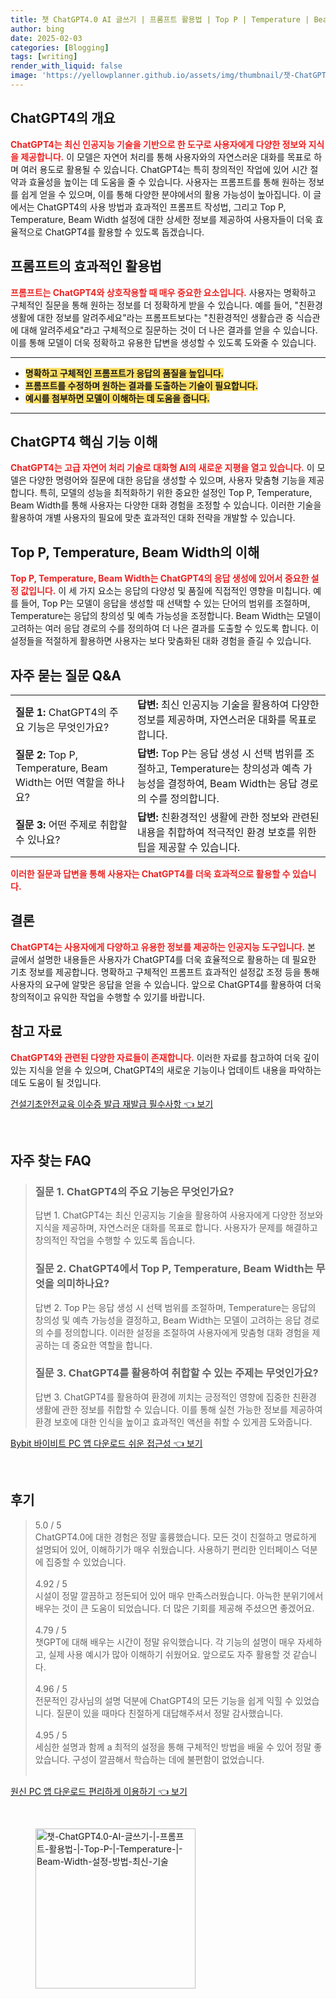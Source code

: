 ```yaml
---
title: 챗 ChatGPT4.0 AI 글쓰기 | 프롬프트 활용법 | Top P | Temperature | Beam Width 설정 방법 최신 기술
author: bing
date: 2025-02-03
categories: [Blogging]
tags: [writing]
render_with_liquid: false
image: 'https://yellowplanner.github.io/assets/img/thumbnail/챗-ChatGPT4.0-AI-글쓰기-|-프롬프트-활용법-|-Top-P-|-Temperature-|-Beam-Width-설정-방법-최신-기술.webp'
---
```



<h2 id='ChatGPT4의 개요'>ChatGPT4의 개요</h2>

<p><b><span style="color: #ee2323;">ChatGPT4는 최신 인공지능 기술을 기반으로 한 도구로 사용자에게 다양한 정보와 지식을 제공합니다.</span></b> 이 모델은 자연어 처리를 통해 사용자와의 자연스러운 대화를 목표로 하며 여러 용도로 활용될 수 있습니다. ChatGPT4는 특히 창의적인 작업에 있어 시간 절약과 효율성을 높이는 데 도움을 줄 수 있습니다. 사용자는 프롬프트를 통해 원하는 정보를 쉽게 얻을 수 있으며, 이를 통해 다양한 분야에서의 활용 가능성이 높아집니다. 이 글에서는 ChatGPT4의 사용 방법과 효과적인 프롬프트 작성법, 그리고 Top P, Temperature, Beam Width 설정에 대한 상세한 정보를 제공하여 사용자들이 더욱 효율적으로 ChatGPT4를 활용할 수 있도록 돕겠습니다.</p>

<h2 id='프롬프트의 효과적인 활용법'>프롬프트의 효과적인 활용법</h2>

<p><b><span style="color: #ee2323;">프롬프트는 ChatGPT4와 상호작용할 때 매우 중요한 요소입니다.</span></b> 사용자는 명확하고 구체적인 질문을 통해 원하는 정보를 더 정확하게 받을 수 있습니다. 예를 들어, "친환경 생활에 대한 정보를 알려주세요"라는 프롬프트보다는 "친환경적인 생활습관 중 식습관에 대해 알려주세요"라고 구체적으로 질문하는 것이 더 나은 결과를 얻을 수 있습니다. 이를 통해 모델이 더욱 정확하고 유용한 답변을 생성할 수 있도록 도와줄 수 있습니다.</p>

<hr />

<ul>
    <li><b><span style="background-color: #ffe066;">명확하고 구체적인 프롬프트가 응답의 품질을 높입니다.</span></b></li>
    <li><b><span style="background-color: #ffe066;">프롬프트를 수정하며 원하는 결과를 도출하는 기술이 필요합니다.</span></b></li>
    <li><b><span style="background-color: #ffe066;">예시를 첨부하면 모델이 이해하는 데 도움을 줍니다.</span></b></li>
</ul>

<hr />

<h2 id='ChatGPT4 핵심 기능 이해'>ChatGPT4 핵심 기능 이해</h2>

<p><b><span style="color: #ee2323;">ChatGPT4는 고급 자연어 처리 기술로 대화형 AI의 새로운 지평을 열고 있습니다.</span></b> 이 모델은 다양한 명령어와 질문에 대한 응답을 생성할 수 있으며, 사용자 맞춤형 기능을 제공합니다. 특히, 모델의 성능을 최적화하기 위한 중요한 설정인 Top P, Temperature, Beam Width를 통해 사용자는 다양한 대화 경험을 조정할 수 있습니다. 이러한 기술을 활용하여 개별 사용자의 필요에 맞춘 효과적인 대화 전략을 개발할 수 있습니다.</p>

<h2 id='Top P, Temperature, Beam Width의 이해'>Top P, Temperature, Beam Width의 이해</h2>

<p><b><span style="color: #ee2323;">Top P, Temperature, Beam Width는 ChatGPT4의 응답 생성에 있어서 중요한 설정 값입니다.</span></b> 이 세 가지 요소는 응답의 다양성 및 품질에 직접적인 영향을 미칩니다. 예를 들어, Top P는 모델이 응답을 생성할 때 선택할 수 있는 단어의 범위를 조절하며, Temperature는 응답의 창의성 및 예측 가능성을 조정합니다. Beam Width는 모델이 고려하는 여러 응답 경로의 수를 정의하여 더 나은 결과를 도출할 수 있도록 합니다. 이 설정들을 적절하게 활용하면 사용자는 보다 맞춤화된 대화 경험을 즐길 수 있습니다.</p>

<h2 id='자주 묻는 질문 Q&A'>자주 묻는 질문 Q&A</h2>

<table>
    <tr>
        <td><b>질문 1:</b> ChatGPT4의 주요 기능은 무엇인가요?</td>
        <td><b>답변:</b> 최신 인공지능 기술을 활용하여 다양한 정보를 제공하며, 자연스러운 대화를 목표로 합니다.</td>
    </tr>
    <tr>
        <td><b>질문 2:</b> Top P, Temperature, Beam Width는 어떤 역할을 하나요?</td>
        <td><b>답변:</b> Top P는 응답 생성 시 선택 범위를 조절하고, Temperature는 창의성과 예측 가능성을 결정하여, Beam Width는 응답 경로의 수를 정의합니다.</td>
    </tr>
    <tr>
        <td><b>질문 3:</b> 어떤 주제로 취합할 수 있나요?</td>
        <td><b>답변:</b> 친환경적인 생활에 관한 정보와 관련된 내용을 취합하여 적극적인 환경 보호를 위한 팁을 제공할 수 있습니다.</td>
    </tr>
</table>

<p><b><span style="color: #ee2323;">이러한 질문과 답변을 통해 사용자는 ChatGPT4를 더욱 효과적으로 활용할 수 있습니다.</span></b></p>

<h2 id='결론'>결론</h2>

<p><b><span style="color: #ee2323;">ChatGPT4는 사용자에게 다양하고 유용한 정보를 제공하는 인공지능 도구입니다.</span></b> 본 글에서 설명한 내용들은 사용자가 ChatGPT4를 더욱 효율적으로 활용하는 데 필요한 기초 정보를 제공합니다. 명확하고 구체적인 프롬프트 효과적인 설정값 조정 등을 통해 사용자의 요구에 알맞은 응답을 얻을 수 있습니다. 앞으로 ChatGPT4를 활용하여 더욱 창의적이고 유익한 작업을 수행할 수 있기를 바랍니다.</p>

<h2 id='참고 자료'>참고 자료</h2>

<p><b><span style="color: #ee2323;">ChatGPT4와 관련된 다양한 자료들이 존재합니다.</span></b> 이러한 자료를 참고하여 더욱 깊이 있는 지식을 얻을 수 있으며, ChatGPT4의 새로운 기능이나 업데이트 내용을 파악하는 데도 도움이 될 것입니다.</p>


<p><a class="click-button" title="건설기초안전교육 이수증 발급 재발급 필수사항" href="https://yellowplanner.github.io/posts/%EA%B1%B4%EC%84%A4%EA%B8%B0%EC%B4%88%EC%95%88%EC%A0%84%EA%B5%90%EC%9C%A1-%EC%9D%B4%EC%88%98%EC%A6%9D-%EB%B0%9C%EA%B8%89-%EC%9E%AC%EB%B0%9C%EA%B8%89-%ED%95%84%EC%88%98%EC%82%AC%ED%95%AD/" rel="dofollow">건설기초안전교육 이수증 발급 재발급 필수사항 👈 보기</a></p><br>
<h2 id='자주_찾는_FAQ'>자주 찾는 FAQ</h2>
<div itemscope="" itemtype="https://schema.org/FAQPage"> 
<blockquote> 
<div itemscope="" itemprop="mainEntity" itemtype="https://schema.org/Question"> 
<h3 itemprop="name">질문 1. ChatGPT4의 주요 기능은 무엇인가요?</h3> 
<div itemscope="" itemprop="acceptedAnswer" itemtype="https://schema.org/Answer"> 
<span itemprop="text"> 
<p>답변 1. ChatGPT4는 최신 인공지능 기술을 활용하여 사용자에게 다양한 정보와 지식을 제공하며, 자연스러운 대화를 목표로 합니다. 사용자가 문제를 해결하고 창의적인 작업을 수행할 수 있도록 돕습니다.</p> 
</span> 
</div> 
</div> 
<div itemscope="" itemprop="mainEntity" itemtype="https://schema.org/Question"> 
<h3 itemprop="name">질문 2. ChatGPT4에서 Top P, Temperature, Beam Width는 무엇을 의미하나요?</h3> 
<div itemscope="" itemprop="acceptedAnswer" itemtype="https://schema.org/Answer"> 
<span itemprop="text"> 
<p>답변 2. Top P는 응답 생성 시 선택 범위를 조절하며, Temperature는 응답의 창의성 및 예측 가능성을 결정하고, Beam Width는 모델이 고려하는 응답 경로의 수를 정의합니다. 이러한 설정을 조절하여 사용자에게 맞춤형 대화 경험을 제공하는 데 중요한 역할을 합니다.</p> 
</span> 
</div> 
</div> 
<div itemscope="" itemprop="mainEntity" itemtype="https://schema.org/Question"> 
<h3 itemprop="name">질문 3. ChatGPT4를 활용하여 취합할 수 있는 주제는 무엇인가요?</h3> 
<div itemscope="" itemprop="acceptedAnswer" itemtype="https://schema.org/Answer"> 
<span itemprop="text"> 
<p>답변 3. ChatGPT4를 활용하여 환경에 끼치는 긍정적인 영향에 집중한 친환경 생활에 관한 정보를 취합할 수 있습니다. 이를 통해 실천 가능한 정보를 제공하여 환경 보호에 대한 인식을 높이고 효과적인 액션을 취할 수 있게끔 도와줍니다.</p> 
</span> 
</div> 
</div> 
</blockquote> 
</div>
<p><a class="click-button" title="Bybit 바이비트 PC 앱 다운로드 쉬운 접근성" href="https://yellowplanner.github.io/posts/Bybit-%EB%B0%94%EC%9D%B4%EB%B9%84%ED%8A%B8-PC-%EC%95%B1-%EB%8B%A4%EC%9A%B4%EB%A1%9C%EB%93%9C-%EC%89%AC%EC%9A%B4-%EC%A0%91%EA%B7%BC%EC%84%B1/" rel="dofollow">Bybit 바이비트 PC 앱 다운로드 쉬운 접근성 👈 보기</a></p><br>
<h2 id='후기'>후기</h2>
<div itemscope itemtype="https://schema.org/Product">
  <blockquote>
  <div itemprop="review" itemscope itemtype="https://schema.org/Review">
      <div itemprop="reviewRating" itemscope itemtype="https://schema.org/Rating"> <span itemprop="ratingValue">5.0</span> / <span itemprop="bestRating">5</span> </div>
      <span itemprop="reviewBody">ChatGPT4.0에 대한 경험은 정말 훌륭했습니다. 모든 것이 친절하고 명료하게 설명되어 있어, 이해하기가 매우 쉬웠습니다. 사용하기 편리한 인터페이스 덕분에 집중할 수 있었습니다.</span>
  </div>
  <br>
  <div itemprop="review" itemscope itemtype="https://schema.org/Review">
      <div itemprop="reviewRating" itemscope itemtype="https://schema.org/Rating"> <span itemprop="ratingValue">4.92</span> / <span itemprop="bestRating">5</span> </div>
      <span itemprop="reviewBody">시설이 정말 깔끔하고 정돈되어 있어 매우 만족스러웠습니다. 아늑한 분위기에서 배우는 것이 큰 도움이 되었습니다. 더 많은 기회를 제공해 주셨으면 좋겠어요.</span>
  </div>
  <br>
  <div itemprop="review" itemscope itemtype="https://schema.org/Review">
      <div itemprop="reviewRating" itemscope itemtype="https://schema.org/Rating"> <span itemprop="ratingValue">4.79</span> / <span itemprop="bestRating">5</span> </div>
      <span itemprop="reviewBody">챗GPT에 대해 배우는 시간이 정말 유익했습니다. 각 기능의 설명이 매우 자세하고, 실제 사용 예시가 많아 이해하기 쉬웠어요. 앞으로도 자주 활용할 것 같습니다.</span>
  </div>
  <br>
  <div itemprop="review" itemscope itemtype="https://schema.org/Review">
      <div itemprop="reviewRating" itemscope itemtype="https://schema.org/Rating"> <span itemprop="ratingValue">4.96</span> / <span itemprop="bestRating">5</span> </div>
      <span itemprop="reviewBody">전문적인 강사님의 설명 덕분에 ChatGPT4의 모든 기능을 쉽게 익힐 수 있었습니다. 질문이 있을 때마다 친절하게 대답해주셔서 정말 감사했습니다.</span>
  </div>
  <br>
  <div itemprop="review" itemscope itemtype="https://schema.org/Review">
      <div itemprop="reviewRating" itemscope itemtype="https://schema.org/Rating"> <span itemprop="ratingValue">4.95</span> / <span itemprop="bestRating">5</span> </div>
      <span itemprop="reviewBody">세심한 설명과 함께 a 최적의 설정을 통해 구체적인 방법을 배울 수 있어 정말 좋았습니다. 구성이 깔끔해서 학습하는 데에 불편함이 없었습니다.</span>
  </div>
  <br>
  </blockquote>
</div>
<p><a class="click-button" title="원신 PC 앱 다운로드 편리하게 이용하기" href="https://yellowplanner.github.io/posts/%EC%9B%90%EC%8B%A0-PC-%EC%95%B1-%EB%8B%A4%EC%9A%B4%EB%A1%9C%EB%93%9C-%ED%8E%B8%EB%A6%AC%ED%95%98%EA%B2%8C-%EC%9D%B4%EC%9A%A9%ED%95%98%EA%B8%B0/" rel="dofollow">원신 PC 앱 다운로드 편리하게 이용하기 👈 보기</a></p><br>
<figure class="image"><img src="https://yellowplanner.github.io/assets/img/thumbnail/챗-ChatGPT4.0-AI-글쓰기-|-프롬프트-활용법-|-Top-P-|-Temperature-|-Beam-Width-설정-방법-최신-기술.webp" alt="챗-ChatGPT4.0-AI-글쓰기-|-프롬프트-활용법-|-Top-P-|-Temperature-|-Beam-Width-설정-방법-최신-기술" width="256" height="256"></figure>